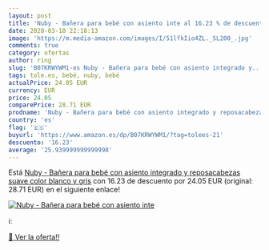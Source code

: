 ```yaml
---
layout: post
title: 'Nuby - Bañera para bebé con asiento inte al 16.23 % de descuento'
date: 2020-03-18 22:18:13
image: 'https://m.media-amazon.com/images/I/51lfkIio4ZL._SL200_.jpg'
comments: true
category: ofertas
author: ring
slug: 'B07KRWYWM1-es Nuby - Bañera para bebé con asiento integrado y...'
tags: tole.es, bebé, nuby, bebé
actualPrice: 24.05 EUR
currency: EUR
price: 24.05
comparePrice: 28.71 EUR
prodname: 'Nuby - Bañera para bebé con asiento integrado y reposacabezas suave  color blanco y gris'
country: 'es'
flag: '🇪🇸'
buyurl: 'https://www.amazon.es/dp/B07KRWYWM1/?tag=tolees-21'
descuento: '16.23'
average: '25.939999999999998'
---
```


Está [Nuby - Bañera para bebé con asiento integrado y reposacabezas suave  color blanco y gris](https://www.amazon.es/dp/B07KRWYWM1/?tag=tolees-21) con 16.23 de descuento por 24.05 EUR (original: 28.71 EUR) en el siguiente enlace!

[![Nuby - Bañera para bebé con asiento inte](https://m.media-amazon.com/images/I/51lfkIio4ZL._SL200_.jpg)](https://www.amazon.es/dp/B07KRWYWM1/?tag=tolees-21)

ℹ️:


[🛒 Ver la oferta!!](https://www.amazon.es/dp/B07KRWYWM1/?tag=tolees-21)
